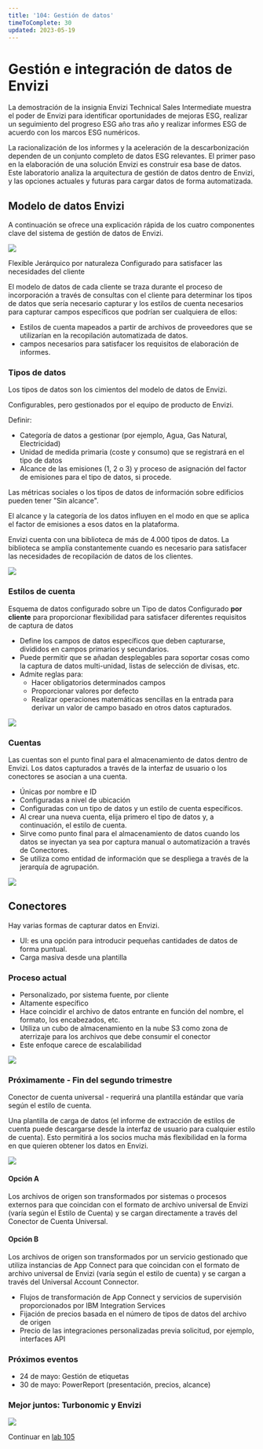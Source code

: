 ```yaml
---
title: '104: Gestión de datos'
timeToComplete: 30
updated: 2023-05-19
---
```


# Gestión e integración de datos de Envizi

La demostración de la insignia Envizi Technical Sales Intermediate muestra el poder de Envizi para identificar oportunidades de mejoras ESG, realizar un seguimiento del progreso ESG año tras año y realizar informes ESG de acuerdo con los marcos ESG numéricos.  

La racionalización de los informes y la aceleración de la descarbonización dependen de un conjunto completo de datos ESG relevantes.  El primer paso en la elaboración de una solución Envizi es construir esa base de datos.  Este laboratorio analiza la arquitectura de gestión de datos dentro de Envizi, y las opciones actuales y futuras para cargar datos de forma automatizada. 


## Modelo de datos Envizi

A continuación se ofrece una explicación rápida de los cuatro componentes clave del sistema de gestión de datos de Envizi.

![](./images/104/data-model-summary.png)

Flexible
Jerárquico por naturaleza
Configurado para satisfacer las necesidades del cliente

El modelo de datos de cada cliente se traza durante el proceso de incorporación a través de consultas con el cliente para determinar los tipos de datos que sería necesario capturar y los estilos de cuenta necesarios para capturar campos específicos que podrían ser cualquiera de ellos:
- Estilos de cuenta mapeados a partir de archivos de proveedores que se utilizarían en la recopilación automatizada de datos.
- campos necesarios para satisfacer los requisitos de elaboración de informes. 


### Tipos de datos
Los tipos de datos son los cimientos del modelo de datos de Envizi.

Configurables, pero gestionados por el equipo de producto de Envizi.

Definir:
- Categoría de datos a gestionar (por ejemplo, Agua, Gas Natural, Electricidad)
- Unidad de medida primaria (coste y consumo) que se registrará en el tipo de datos 
- Alcance de las emisiones (1, 2 o 3) y proceso de asignación del factor de emisiones para el tipo de datos, si procede. 

Las métricas sociales o los tipos de datos de información sobre edificios pueden tener "Sin alcance".  

El alcance y la categoría de los datos influyen en el modo en que se aplica el factor de emisiones a esos datos en la plataforma. 

Envizi cuenta con una biblioteca de más de 4.000 tipos de datos. La biblioteca se amplía constantemente cuando es necesario para satisfacer las necesidades de recopilación de datos de los clientes.

![](./images/104/data-types-example.png)


### Estilos de cuenta
Esquema de datos configurado sobre un Tipo de datos
Configurado **por cliente** para proporcionar flexibilidad para satisfacer diferentes requisitos de captura de datos
- Define los campos de datos específicos que deben capturarse, divididos en campos primarios y secundarios.
- Puede permitir que se añadan desplegables para soportar cosas como la captura de datos multi-unidad, listas de selección de divisas, etc.
- Admite reglas para:
  - Hacer obligatorios determinados campos
  - Proporcionar valores por defecto
  - Realizar operaciones matemáticas sencillas en la entrada para derivar un valor de campo basado en otros datos capturados. 

![](./images/104/account-styles.png)

### Cuentas
Las cuentas son el punto final para el almacenamiento de datos dentro de Envizi.  Los datos capturados a través de la interfaz de usuario o los conectores se asocian a una cuenta. 

- Únicas por nombre e ID
- Configuradas a nivel de ubicación
- Configuradas con un tipo de datos y un estilo de cuenta específicos.
- Al crear una nueva cuenta, elija primero el tipo de datos y, a continuación, el estilo de cuenta.  
- Sirve como punto final para el almacenamiento de datos cuando los datos se inyectan ya sea por captura manual o automatización a través de Conectores. 
- Se utiliza como entidad de información que se despliega a través de la jerarquía de agrupación.

![](./images/104/account-example.png)

## Conectores 

Hay varias formas de capturar datos en Envizi.
- UI: es una opción para introducir pequeñas cantidades de datos de forma puntual.  
- Carga masiva desde una plantilla

### Proceso actual
- Personalizado, por sistema fuente, por cliente
- Altamente específico
- Hace coincidir el archivo de datos entrante en función del nombre, el formato, los encabezados, etc.
- Utiliza un cubo de almacenamiento en la nube S3 como zona de aterrizaje para los archivos que debe consumir el conector
- Este enfoque carece de escalabilidad

![](./images/104/connector-current-final.png)

### Próximamente - Fin del segundo trimestre
Conector de cuenta universal - requerirá una plantilla estándar que varía según el estilo de cuenta.

Una plantilla de carga de datos (el informe de extracción de estilos de cuenta puede descargarse desde la interfaz de usuario para cualquier estilo de cuenta). Esto permitirá a los socios mucha más flexibilidad en la forma en que quieren obtener los datos en Envizi.

![](./images/104/connector-future.png)

#### Opción A
Los archivos de origen son transformados por sistemas o procesos externos para que coincidan con el formato de archivo universal de Envizi (varía según el Estilo de Cuenta) y se cargan directamente a través del Conector de Cuenta Universal.

#### Opción B
Los archivos de origen son transformados por un servicio gestionado que utiliza instancias de App Connect para que coincidan con el formato de archivo universal de Envizi (varía según el estilo de cuenta) y se cargan a través del Universal Account Connector.
- Flujos de transformación de App Connect y servicios de supervisión proporcionados por IBM Integration Services
- Fijación de precios basada en el número de tipos de datos del archivo de origen
- Precio de las integraciones personalizadas previa solicitud, por ejemplo, interfaces API

### Próximos eventos

- 24 de mayo: Gestión de etiquetas
- 30 de mayo: PowerReport (presentación, precios, alcance)

### Mejor juntos: Turbonomic y Envizi

![](./images/104/turbo-envizi-arch.png)

Continuar en [lab 105](/envizi/105)
